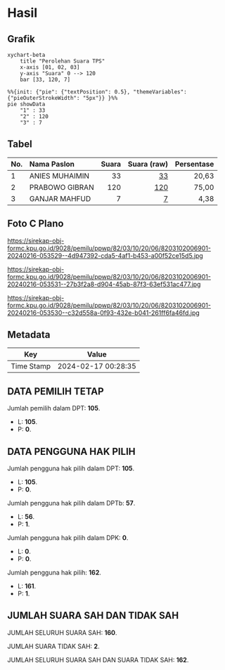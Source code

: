 # Hasil

## Grafik

```mermaid
xychart-beta
    title "Perolehan Suara TPS"
    x-axis [01, 02, 03]
    y-axis "Suara" 0 --> 120
    bar [33, 120, 7]
```

```mermaid
%%{init: {"pie": {"textPosition": 0.5}, "themeVariables": {"pieOuterStrokeWidth": "5px"}} }%%
pie showData
    "1" : 33
    "2" : 120
    "3" : 7
```

## Tabel

| No. | Nama Paslon    | Suara | Suara (raw) | Persentase |
|:--- |:-------------- | -----:| -----------:| ----------:|
| 1   | ANIES MUHAIMIN | 33    | [33][p-1]   | 20,63      |
| 2   | PRABOWO GIBRAN | 120   | [120][p-2]  | 75,00      |
| 3   | GANJAR MAHFUD  | 7     | [7][p-3]    | 4,38       |


[p-1]: https://github.com/gigit-pemilu/pemilu-2024-82-maluku-utara/blob/main/pilpres/hitung-suara/sub/82-maluku-utara/sub/03-halmahera-utara/sub/10-tobelo-utara/sub/2006-gorua-selatan/sub/901-tps/sub/paslon-1.txt
[p-2]: https://github.com/gigit-pemilu/pemilu-2024-82-maluku-utara/blob/main/pilpres/hitung-suara/sub/82-maluku-utara/sub/03-halmahera-utara/sub/10-tobelo-utara/sub/2006-gorua-selatan/sub/901-tps/sub/paslon-2.txt
[p-3]: https://github.com/gigit-pemilu/pemilu-2024-82-maluku-utara/blob/main/pilpres/hitung-suara/sub/82-maluku-utara/sub/03-halmahera-utara/sub/10-tobelo-utara/sub/2006-gorua-selatan/sub/901-tps/sub/paslon-3.txt

## Foto C Plano

https://sirekap-obj-formc.kpu.go.id/9028/pemilu/ppwp/82/03/10/20/06/8203102006901-20240216-053529--4d947392-cda5-4af1-b453-a00f52ce15d5.jpg

https://sirekap-obj-formc.kpu.go.id/9028/pemilu/ppwp/82/03/10/20/06/8203102006901-20240216-053531--27b3f2a8-d904-45ab-87f3-63ef531ac477.jpg

https://sirekap-obj-formc.kpu.go.id/9028/pemilu/ppwp/82/03/10/20/06/8203102006901-20240216-053530--c32d558a-0f93-432e-b041-261ff6fa46fd.jpg


## Metadata

| Key        | Value               |
| ---------- | ------------------- |
| Time Stamp | 2024-02-17 00:28:35 |


## DATA PEMILIH TETAP

Jumlah pemilih dalam DPT: **105**.
 * L: **105**.
 * P: **0**.

## DATA PENGGUNA HAK PILIH

Jumlah pengguna hak pilih dalam DPT: **105**.
 * L: **105**.
 * P: **0**.

Jumlah pengguna hak pilih dalam DPTb: **57**.
 * L: **56**.
 * P: **1**.

Jumlah pengguna hak pilih dalam DPK: **0**.
 * L: **0**.
 * P: **0**.

Jumlah pengguna hak pilih: **162**.
 * L: **161**.
 * P: **1**.

## JUMLAH SUARA SAH DAN TIDAK SAH

JUMLAH SELURUH SUARA SAH: **160**.

JUMLAH SUARA TIDAK SAH: **2**.

JUMLAH SELURUH SUARA SAH DAN SUARA TIDAK SAH: **162**.


